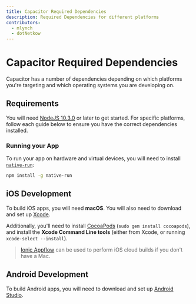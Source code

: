 ```yaml
---
title: Capacitor Required Dependencies
description: Required Dependencies for different platforms
contributors:
  - mlynch
  - dotNetkow
---
```


# Capacitor Required Dependencies

Capacitor has a number of dependencies depending on which platforms you're targeting and which operating systems you are developing on.

## Requirements

You will need [NodeJS 10.3.0](https://nodejs.org) or later to get started. For specific platforms, follow each guide below to ensure you have the correct dependencies installed.

### Running your App

To run your app on hardware and virtual devices, you will need to install [`native-run`](https://github.com/ionic-team/native-run/):

```bash
npm install -g native-run
```

## iOS Development

To build iOS apps, you will need **macOS**. You will also need to download and set up [Xcode](https://developer.apple.com/xcode/).

Additionally, you'll need to install [CocoaPods](https://cocoapods.org/) (`sudo gem install cocoapods`), and install the **Xcode Command Line tools** (either from Xcode, or running `xcode-select --install`).

> [Ionic Appflow](http://ionicframework.com/appflow) can be used to perform iOS cloud builds if you don't have a Mac.

## Android Development

To build Android apps, you will need to download and set up [Android Studio](https://developer.android.com/studio/index.html).
